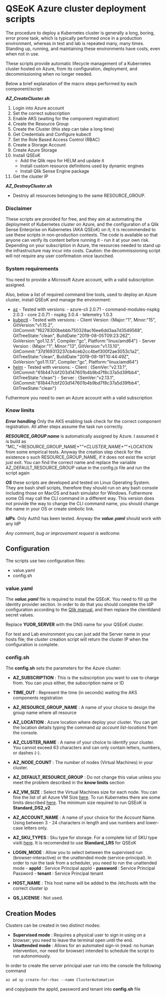 # QSEoK Azure cluster deployment scripts

The procedure to deploy a Kubernetes cluster is generally a long, boring, error prone task, which is typically performed once in a production environment, whereas in test and lab is repeated many, many times. Standing up, running, and maintaining these environments have costs, even when not in use. 

These scripts provide automatic lifecycle management of a Kubernetes cluster hosted on Azure, from its configuration, deployment, and decommissioning when no longer needed. 

Below a brief explanation of the macro steps performed by each component/script:

***AZ_CreateCluster.sh***
1. Login into Azure account
2. Set the correct subscription
3. Enable AKS (waiting for the component registration)
4. Create the Resource Group
5. Create the Cluster (this step can take a long time)
6. Get Credentials and Configure kubectl
7. Set the Role Based Access Control (RBAC)
8. Create a Storage Account
9. Create Azure Storage
10. Install QSEoK
      - Add the Qlik repo for HELM and update it
      - Install custom resource definitions used by dynamic engines
      - Install Qlik Sense Engine package
11. Get the cluster IP

***AZ_DestroyCluster.sh***
- Destroy all resources belonging to the same RESOURCE_GROUP.

### Disclaimer
These scripts are provided for free, and they aim at automating the deployment of Kubernetes cluster on Azure, and the configuration of a Qlik Sense Enterprise on Kubernetes (AKA QSEoK) on it; it is recommended to use these scripts in non-production contexts. 
The code is available so that anyone can verify its content before running it - run  it at your own risk. Depending on your subscription in Azure, the resources needed to stand up the infrastructure may incur into costs. Caution: the decommissioning script will not require any user confirmation once launched.

### System requirements

You need to provide a Microsoft Azure account, with a valid subscription assigned.

Also, below a list of required command line tools, used to deploy an Azure cluster, install QSEoK and manage the environment:

 - [az](https://docs.microsoft.com/it-it/cli/azure/install-azure-cli?view=azure-cli-latest) 
       - Tested with versions:
             - azure-cli 2.0.71
             - command-modules-nspkg 2.0.3
             - core 2.0.71
             - nspkg 3.0.4
             - telemetry 1.0.3
 - [kubectl](https://kubernetes.io/docs/tasks/tools/install-kubectl/)
       - Tested with versions:
             - Client Version :{Major:"1", Minor:"15", GitVersion:"v1.15.2", GitCommit:"f6278300bebbb750328ac16ee6dd3aa7d3549568", GitTreeState:"clean", BuildDate:"2019-08-05T09:23:26Z", GoVersion:"go1.12.5", Compiler:"gc", Platform:"linux/amd64"}
             - Server Version : {Major:"1", Minor:"13", GitVersion:"v1.13.10", GitCommit:"37d169313237cb4ceb2cc4bef300f2ae3053c1a2", GitTreeState:"clean", BuildDate:"2019-08-19T10:44:49Z", GoVersion:"go1.11.13", Compiler:"gc", Platform:"linux/amd64"}
 - [helm](https://helm.sh/docs/using_helm/)
       - Tested with versions:
             - Client : {SemVer:"v2.13.1", GitCommit:"618447cbf203d147601b4b9bd7f8c37a5d39fbb4", GitTreeState:"clean"}
             - Server : {SemVer:"v2.13.1", GitCommit:"618447cbf203d147601b4b9bd7f8c37a5d39fbb4", GitTreeState:"clean"}
 
 Futhermore you need to own an Azure account with a valid subscription

### Know limits
***Error handling*** Only the AKS enabling task check for the correct component registration. All ather steps assume the task run correctly.

***RESOURCE_GROUP name*** is automatically assigned by Azure. I assumed it is build as "MC_"+RESOURCE_GROUP_NAME+"_"+CLUSTER_NAME+"_"+LOCATION from some empirical tests. Anyway the creation step check for the existence o such RESOURCE_GROUP_NAME, if it does not exist the script just exit. You can find the correct name and replace the variable AZ_DEFAULT_RESOURCE_GROUP value in the config.js file and run the script again

***OS*** these scripts are developed and tested on Linux Operating System. They are bash shell scripts, therefore they should run on any bash console including those on MacOS and bash simulator for Windows. Futhermore some OS may call the CLI command in a different way. This version does not provide the way to change the CLI command name, you should change the name in your OS or create simbolic link.

***IdPs***. Only Auth0 has been tested. Anyway the ***value.yaml*** should work with any IdP

*Any comment, bug or improvement request is wellcome.*

## Configuration
The scripts use two configuration files:
- value.yaml
- config.sh

### value.yaml
The ***value.yaml*** file is required to install the QSEoK. 
You need to fill up the identity provider section. In order to do that you should complete the IdP configuration according to the [Qlik manual]( https://help.qlik.com/en-US/sense/June2019/Subsystems/PlanningQlikSenseDeployments/Content/Sense_Deployment/auth0-setup.htm), and then replace the clientIdand secret values. 

Replace **YUOR_SERVER** with the DNS name for your QSEoK cluster. 

For test and Lab environment you can just add the Server name in your hosts file; the cluster creation script will return the cluster IP when the configuration is complete.

### config.sh
The **config.sh** sets the parameters for the Azure cluster:
- **AZ_SUBSCRIPTION** : This is the subscription you want to use to charge from. You can yous either, the subscription name or ID
- **TIME_OUT** : Represent the time (in seconds) waiting the AKS components registration
- **AZ_RESOURCE_GROUP_NAME** : A name of your choice to design the group name where all resource 
- **AZ_LOCATION** : Azure location where deploy your cluster. You can get the location details typing the command  *az account list-locations*  from the console. 
- **AZ_CLUSTER_NAME** : A name of your choice to identify your cluster. You cannot exceed 63 characters and can only contain letters, numbers, or dashes (-).
- **AZ_NODE_COUNT** : The number of nodes (Virtual Machines) in your cluster.
- **AZ_DEFAULT_RESOURCE_GROUP** : Do not change this value unless you meet the problem described in the **know limits** section
- **AZ_VM_SIZE** : Select the Virtual Machines size for each node. You can fine the list of all Azure VM Size [here](https://docs.microsoft.com/it-it/azure/virtual-machines/windows/sizes-general). To run Kubernetes there are some limits described [here](https://docs.microsoft.com/en-us/azure/aks/quotas-skus-regions#restricted-vm-sizes). The minimum size required to run QSEoK is **Standard_DS2_v2**
- **AZ_ACCOUNT_NAME** : A name of your choice for the Account Name. Using between 3 - 24 characters in length and use numbers and lower-case letters only.
- **AZ_SKU_TYPES** :  Sku type for storage. For a complete list of SKU type visiti [here](https://docs.microsoft.com/en-us/rest/api/storagerp/srp_sku_types). It is recomended to use **Standard_LRS** for QSEoK
- **LOGIN_MODE** : Allow you to select between the supervised run (browser-interactive) or the unattended mode (service-principal). In order to run the task from a scheduler, you need to run the unattended mode
      - **appId** : Service Principal appId
      - **password** : Service Principal Password
      - **tenant** : Service Principal tenant
      
- **HOST_NAME** : This host name will be added to the /etc/hosts with the correct cluster ip
- **QS_LICENSE** : Not used.


## Creation Modes
Clusters can be created in two distinct modes: 
- **Supervised mode** : Requires a physical user to sign in using on a browser; you need to leave the terminal open until the end.
- **Unattended mode** :  Allows for an automated sign-in (read: no human intervention, nor need for browser) intended to schedule the script to run autonomously. 

In order to create the server principal user run into the console the following command


```
az ad sp create-for-rbac --name ClusterAutomation
```

and copy/paste the appId, password and tenant into **config.sh** file
